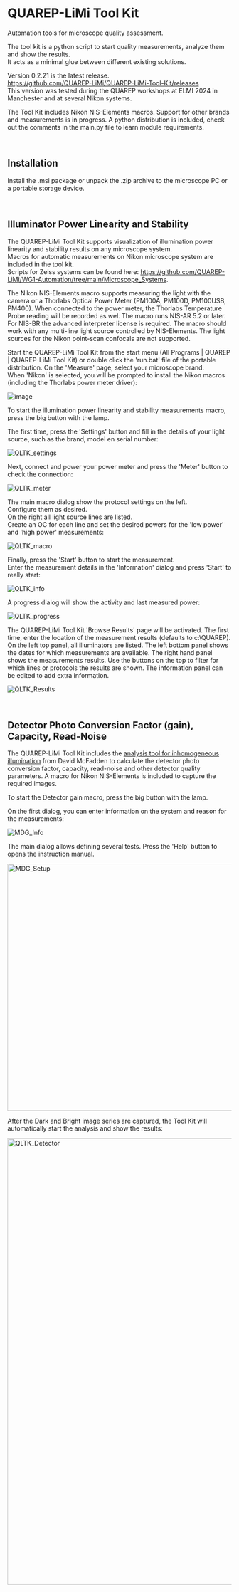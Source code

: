 # QUAREP-LiMi Tool Kit
Automation tools for microscope quality assessment.

The tool kit is a python script to start quality measurements, analyze them and show the results. \
It acts as a minimal glue between different existing solutions.

Version 0.2.21 is the latest release.\
https://github.com/QUAREP-LiMi/QUAREP-LiMi-Tool-Kit/releases \
This version was tested during the QUAREP workshops at ELMI 2024 in Manchester and at several Nikon systems.

The Tool Kit includes Nikon NIS-Elements macros. Support for other brands and measurements is in progress.
A python distribution is included, check out the comments in the main.py file to learn module requirements.

&nbsp;
## Installation
Install the .msi package or unpack the .zip archive to the microscope PC or a portable storage device.

&nbsp;
## Illuminator Power Linearity and Stability
The QUAREP-LiMi Tool Kit supports visualization of illumination power linearity and stability results on any microscope system. \
Macros for automatic measurements on Nikon microscope system are included in the tool kit. \
Scripts for Zeiss systems can be found here: https://github.com/QUAREP-LiMi/WG1-Automation/tree/main/Microscope_Systems. 

The Nikon NIS-Elements macro supports measuring the light with the camera or a Thorlabs Optical Power Meter (PM100A, PM100D, PM100USB, PM400). 
When connected to the power meter, the Thorlabs Temperature Probe reading will be recorded as wel.
The macro runs NIS-AR 5.2 or later. For NIS-BR the advanced interpreter license is required.
The macro should work with any multi-line light source controlled by NIS-Elements.
The light sources for the Nikon point-scan confocals are not supported.

Start the QUAREP-LiMi Tool Kit from the start menu (All Programs | QUAREP | QUAREP-LiMi Tool Kit) or double click the 'run.bat' file of the portable distribution.
On the 'Measure' page, select your microscope brand.\
When 'Nikon' is selected, you will be prompted to install the Nikon macros (including the Thorlabs power meter driver):

![image](https://github.com/QUAREP-LiMi/QUAREP-LiMi-Tool-Kit/assets/98902202/069e208c-423d-4d26-999f-f40ae0507597)

To start the illumination power linearity and stability measurements macro, press the big button with the lamp.

The first time, press the 'Settings' button and fill in the details of your light source, such as the brand, model en serial number:

![QLTK_settings](https://github.com/QUAREP-LiMi/QUAREP-LiMi-Tool-Kit/assets/98902202/5d999dd3-26d4-47d9-b781-e1abdec55a2b)

Next, connect and power your power meter and press the 'Meter' button to check the connection:

![QLTK_meter](https://github.com/QUAREP-LiMi/QUAREP-LiMi-Tool-Kit/assets/98902202/aea9da5a-cb09-4f1d-b394-9d4f5d51b3c2)

The main macro dialog show the protocol settings on the left.\
Configure them as desired.\
On the right all light source lines are listed.\
Create an OC for each line and set the desired powers for the 'low power' and 'high power' measurements:

![QLTK_macro](https://github.com/QUAREP-LiMi/QUAREP-LiMi-Tool-Kit/assets/98902202/a29f1bee-7a9e-4cf8-9365-3157df4fe60a)

Finally, press the 'Start' button to start the measurement.\
Enter the measurement details in the 'Information' dialog and press 'Start' to really start:

![QLTK_info](https://github.com/QUAREP-LiMi/QUAREP-LiMi-Tool-Kit/assets/98902202/9a327c28-cc2c-486d-abcf-baf457fe4ef7)

A progress dialog will show the activity and last measured power:

![QLTK_progress](https://github.com/QUAREP-LiMi/QUAREP-LiMi-Tool-Kit/assets/98902202/96a50d0d-bf54-413f-8ecd-34e3c97bc4a6)

The QUAREP-LiMi Tool Kit 'Browse Results' page will be activated.
The first time, enter the location of the measurement results (defaults to c:\QUAREP).
On the left top panel, all illuminators are listed.
The left bottom panel shows the dates for which measurements are available.
The right hand panel shows the measurements results.
Use the buttons on the top to filter for which lines or protocols the results are shown.
The information panel can be edited to add extra information.

![QLTK_Results](https://github.com/QUAREP-LiMi/QUAREP-LiMi-Tool-Kit/assets/98902202/d4281b29-8053-473f-a40d-1961eb7ddab8)

&nbsp;
## Detector Photo Conversion Factor (gain), Capacity, Read-Noise
The QUAREP-LiMi Tool Kit includes the [analysis tool for inhomogeneous illumination](https://github.com/mcfaddendavid/betalight-calibration/releases) from David McFadden to calculate the detector photo conversion factor, capacity, read-noise and other detector quality parameters. 
A macro for Nikon NIS-Elements is included to capture the required images.

To start the Detector gain macro, press the big button with the lamp.

On the first dialog, you can enter information on the system and reason for the measurements:

<img alt="MDG_Info" src="https://github.com/user-attachments/assets/41280a44-efdd-402b-8524-bc2b05eeeefc">

The main dialog allows defining several tests. Press the 'Help' button to opens the instruction manual.

<img width="555" alt="MDG_Setup" src="https://github.com/user-attachments/assets/569679c5-3b38-48a0-bdc8-0b5aecd99a2d">

After the Dark and Bright image series are captured, the Tool Kit will automatically start the analysis and show the results:

<img width="1003" alt="QLTK_Detector" src="https://github.com/user-attachments/assets/a70a622f-204e-4c0d-9c5a-9bd85e1e0194">

